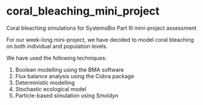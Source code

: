 # coral_bleaching_mini_project

Coral bleaching simulations for SystemsBio Part III mini-project assessment

For our week-long mini-project, we have decided to model coral bleaching on both individual and population levels. 

We have used the following techniques:

1. Boolean modelling using the BMA software
2. Flux balance analysis using the Cobra package
3. Deterministic modelling 
4. Stochastic ecological model 
5. Particle-based simulation using Smoldyn
